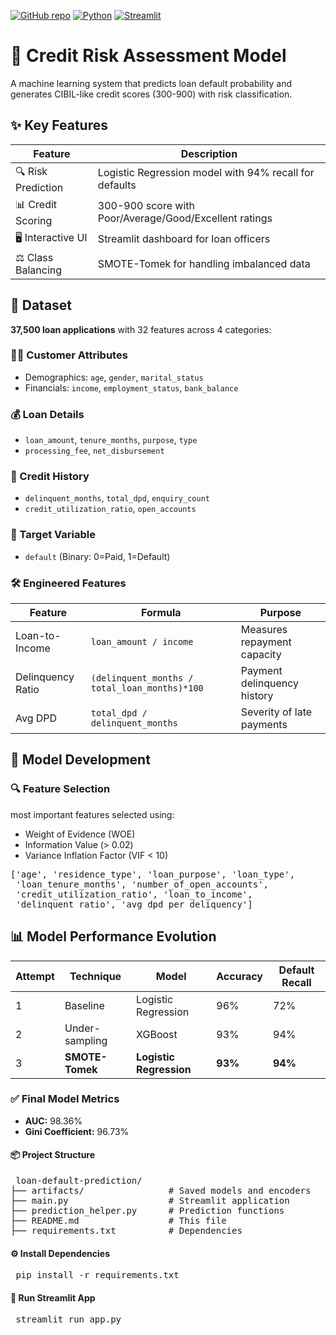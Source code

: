 [![GitHub repo](https://img.shields.io/badge/Health_Insurance-Cost_Predictor-blue?logo=github)](https://github.com/Mullaivendan9894/Machine-Learning/tree/master/loan-default-prediction)
[![Python](https://img.shields.io/badge/Python-3.8+-blue?logo=python)](https://www.python.org/)
[![Streamlit](https://img.shields.io/badge/Built%20with-Streamlit-ff4b4b?logo=streamlit&logoColor=white)](https://loan-default-classifier.streamlit.app/)


# 🏦 Credit Risk Assessment Model

A machine learning system that predicts loan default probability and generates CIBIL-like credit scores (300-900) with risk classification.

## ✨ Key Features

| Feature | Description |
|---------|-------------|
| 🔍 Risk Prediction | Logistic Regression model with 94% recall for defaults |
| 📊 Credit Scoring | 300-900 score with Poor/Average/Good/Excellent ratings |
| 🖥️ Interactive UI | Streamlit dashboard for loan officers |
| ⚖️ Class Balancing | SMOTE-Tomek for handling imbalanced data |

## 📂 Dataset

**37,500 loan applications** with 32 features across 4 categories:

### 🧑‍💼 Customer Attributes
- Demographics: `age`, `gender`, `marital_status`
- Financials: `income`, `employment_status`, `bank_balance`

### 💰 Loan Details
- `loan_amount`, `tenure_months`, `purpose`, `type`
- `processing_fee`, `net_disbursement`

### 🏦 Credit History
- `delinquent_months`, `total_dpd`, `enquiry_count`
- `credit_utilization_ratio`, `open_accounts`

### 🎯 Target Variable
- `default` (Binary: 0=Paid, 1=Default)

### 🛠️ Engineered Features
| Feature | Formula | Purpose |
|---------|---------|---------|
| Loan-to-Income | `loan_amount / income` | Measures repayment capacity |
| Delinquency Ratio | `(delinquent_months / total_loan_months)*100` | Payment delinquency history |
| Avg DPD | `total_dpd / delinquent_months` | Severity of late payments |

## 🧪 Model Development

### 🔍 Feature Selection
 most important features selected using:
- Weight of Evidence (WOE)
- Information Value (> 0.02)
- Variance Inflation Factor (VIF < 10)

<pre>
['age', 'residence_type', 'loan_purpose', 'loan_type',
 'loan_tenure_months', 'number_of_open_accounts',
 'credit_utilization_ratio', 'loan_to_income',
 'delinquent_ratio', 'avg_dpd_per_deliquency']</pre>


 ## 📊 Model Performance Evolution

| Attempt | Technique       | Model               | Accuracy | Default Recall |
|---------|-----------------|---------------------|----------|----------------|
| 1       | Baseline        | Logistic Regression | 96%      | 72%            |
| 2       | Under-sampling  | XGBoost             | 93%      | 94%            |
| 3       | **SMOTE-Tomek** | **Logistic Regression** | **93%**  | **94%**        |

### ✅ Final Model Metrics

- **AUC:** 98.36%  
- **Gini Coefficient:** 96.73%  


#### 📦 Project Structure

<pre> loan-default-prediction/
├── artifacts/                # Saved models and encoders
├── main.py                   # Streamlit application
├── prediction_helper.py      # Prediction functions
├── README.md                 # This file
├── requirements.txt          # Dependencies </pre>


#### ⚙️ Install Dependencies
<pre> pip install -r requirements.txt </pre>

#### 🚀 Run Streamlit App
<pre> streamlit run app.py </pre>
